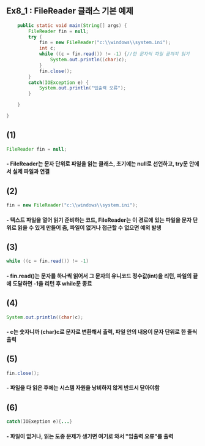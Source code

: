 ## Ex8_1 : FileReader 클래스 기본 예제

```java
	public static void main(String[] args) {
		FileReader fin = null; 
		try {
			fin = new FileReader("c:\\windows\\system.ini");
			int c;
			while ((c = fin.read()) != -1) {//한 문자씩 파일 끝까지 읽기
				System.out.println((char)c);
			}
			fin.close();
		}
		catch(IOException e) {
			System.out.println("입출력 오류");
		}

	}

}
```

## (1)
```java
FileReader fin = null;
```
#### - FileReader는 문자 단위로 파일을 읽는 클래스, 초기에는 null로 선언하고, try문 안에서 실제 파일과 연결

## (2)
```java
fin = new FileReader("c:\\windows\\system.ini");
```
#### - 텍스트 파일을 열어 읽기 준비하는 코드, FileReader는 이 경로에 있는 파일을 문자 단위로 읽을 수 있게 만들어 줌, 파일이 없거나 접근할 수 없으면 예외 발생

## (3)
```java
while ((c = fin.read()) != -1)
```
#### - fin.read()는 문자를 하나씩 읽어서 그 문자의 유니코드 정수값(int)을 리턴, 파일의 끝에 도달하면 -1을 리턴 후 while문 종료

## (4)
```java
System.out.println((char)c);
```
#### - c는 숫자니까 (char)c로 문자로 변환해서 출력, 파일 안의 내용이 문자 단위로 한 줄씩 출력

## (5)
```java
fin.close();
```
#### - 파일을 다 읽은 후에는 시스템 자원을 낭비하지 않게 반드시 닫아야함

## (6)
```java
catch(IOExeption e){...}
```
#### - 파일이 없거나, 읽는 도중 문제가 생기면 여기로 와서 "입출력 오류"를 출력
